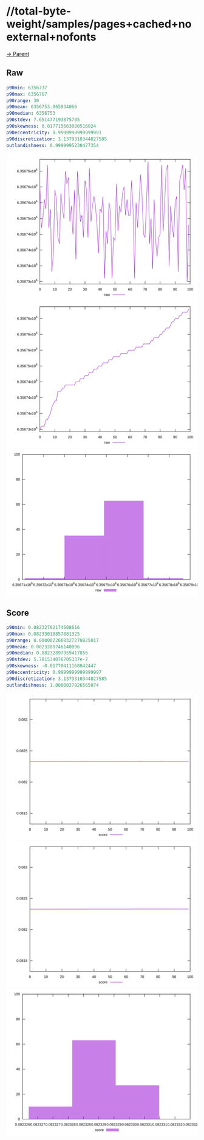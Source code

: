 
# //total-byte-weight/samples/pages+cached+noexternal+nofonts

[→ Parent](../..)


## Raw


```yaml
p90min: 6356737
p90max: 6356767
p90range: 30
p90mean: 6356753.065934066
p90median: 6356753
p90stdev: 7.651477193875705
p90skewness: 0.017715663080516024
p90eccentricity: 0.9999999999999991
p90discretization: 3.1379310344827585
outlandishness: 0.9999995230477354

```

![PLOT: raw-values](./raw/values.svg)![PLOT: raw-sorted](./raw/sorted.svg)![PLOT: raw-histogram](./raw/histogram.svg)
## Score


```yaml
p90min: 0.08232792174608616
p90max: 0.08233018857881325
p90range: 0.0000022668327270825017
p90mean: 0.0823289746140096
p90median: 0.08232897959417856
p90stdev: 5.781534076705337e-7
p90skewness: -0.01770411168042447
p90eccentricity: 0.9999999999999997
p90discretization: 3.1379310344827585
outlandishness: 1.0000027826565074

```

![PLOT: score-values](./score/values.svg)![PLOT: score-sorted](./score/sorted.svg)![PLOT: score-histogram](./score/histogram.svg)